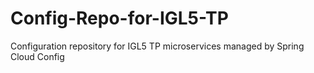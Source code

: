 # Config-Repo-for-IGL5-TP
Configuration repository for IGL5 TP microservices managed by Spring Cloud Config
